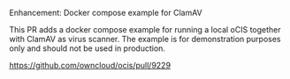 Enhancement: Docker compose example for ClamAV

This PR adds a docker compose example for running a local oCIS together with ClamAV as virus scanner.
The example is for demonstration purposes only and should not be used in production.

https://github.com/owncloud/ocis/pull/9229
